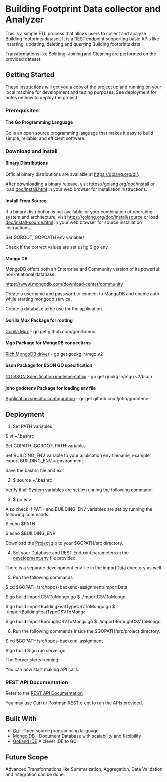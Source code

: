 # Building Footprint Data collector and Analyzer

This is a simple ETL process that allows users to collect and analyze Building footprints dataset. It is a REST endpoint supporting basic APIs like inserting, updating, deleting and querying Building footprints data.

Transformations like Splitting, Joining and Cleaning are performed on the provided dataset.

## Getting Started

These instructions will get you a copy of the project up and running on your local machine for development and testing purposes. See deployment for notes on how to deploy the project.

### Prerequisites

#### The Go Programming Language

Go is an open source programming language that makes it easy to build simple,
reliable, and efficient software.

### Download and Install

#### Binary Distributions

Official binary distributions are available at https://golang.org/dl/.

After downloading a binary release, visit https://golang.org/doc/install
or load [doc/install.html](./doc/install.html) in your web browser for installation
instructions.

#### Install From Source

If a binary distribution is not available for your combination of
operating system and architecture, visit
https://golang.org/doc/install/source or load [doc/install-source.html](./doc/install-source.html)
in your web browser for source installation instructions.

Set GOROOT, GOPOATH env variables

Check if the correct values are set using
$ go env

#### Mongo DB

MongoDB offers both an Enterprise and Community version of its powerful non-relational database. 

https://www.mongodb.com/download-center/community

Create a username and password to connect to MongoDB and enable auth while starting mongodb service.

Create a database to be use for the application.

#### Gorilla Mux Package for routing

[Gorilla Mux](https://github.com/gorilla/mux) - go get github.com/gorilla/mux

#### Mgo Package for MongoDB connections

[Rich MongoDB driver](https://gopkg.in/mgo.v2) - go get gopkg.in/mgo.v2

#### bson Package for BSON GO specification

[GO BSON Specification implementation](https://gopkg.in/mgo.v2/bson) - go get gopkg.in/mgo.v2/bson

#### joho godotenv Package for loading env file

[Application specific configuration](https://github.com/joho/godotenv) - go get github.com/joho/godotenv

## Deployment

1) Set PATH variables

$ vi ~/.bashrc

Set GOPATH, GOROOT, PATH variables

Set BUILDING_ENV variable to your application env filename, example: export BUILDING_ENV = environment

Save the bashrc file and exit

2) $ source ~/.bashrc

Verify if all System variables are set by running the following command:

3) $ go env

Also check if PATH and BUILDING_ENV variables are set by running the following commands:

$ echo $PATH

$ echo $BUILDING_ENV

Download the [Project zip](https://github.com/madhushripatil/topos-backend-assignment/archive/master.zip) to your $GOPATH/src directory.

4) Set your Database and REST Endpoint parameters in the [development.env](https://github.com/madhushripatil/topos-backend-assignment/blob/master/development.env) file provided.

There is a separate development.env file in the importData directory as well.

5) Run the following commands

$ cd $GOPATH/src/topos-backend-assignment/importData

$ go build importCSVToMongo.go
$ ./importCSVToMongo

$ go build importBuildingFeatTypeCSVToMongo.go
$ ./importBuildingFeatTypeCSVToMongo

$ go build importBoroughCSVToMongo.go
$ ./importBoroughCSVToMongo

6) Run the following commands inside the $GOPATH/src/project directory:

$ cd $GOPATH/src/topos-backend-assignment

$ go build
$ go run server.go

The Server starts running.

You can now start making API calls.

### REST API Documentation

Refer to the [REST API Documentation](https://documenter.getpostman.com/view/2410794/S1EH21eE)

You may use Curl or Postman REST client to run the APIs provided.

## Built With

* [Go](https://golang.org/) - Open source programming language
* [Mongo DB](https://www.mongodb.com/what-is-mongodb) - Document Database with scalability and flexibility
* [GoLand IDE](https://www.jetbrains.com/go/?utm_expid=.qV9Irwa4SS-xPJHMhpNehw.0&utm_referrer=) A clever IDE to GO

## Future Scope

Advanced Transformations like Summarization, Aggregation, Data Validation and Integration can be done.
